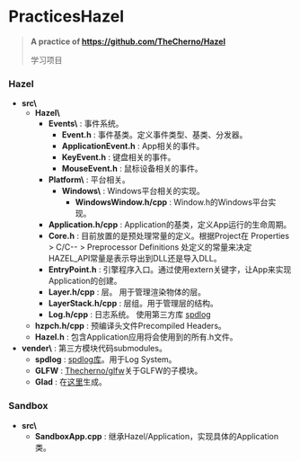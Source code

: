 # PracticesHazel

> **A practice of https://github.com/TheCherno/Hazel**
> 
> 学习项目

### Hazel

* **src\\**
    - **Hazel\\**
        + **Events\\** : 事件系统。
            * **Event.h** : 事件基类。定义事件类型、基类、分发器。
            * **ApplicationEvent.h** : App相关的事件。
            * **KeyEvent.h** : 键盘相关的事件。
            * **MouseEvent.h** : 鼠标设备相关的事件。
        + **Platform\\** : 平台相关。
            * **Windows\\** : Windows平台相关的实现。
                - **WindowsWindow.h/cpp** : Window.h的Windows平台实现。
        + **Application.h/cpp** : Application的基类，定义App运行的生命周期。
        + **Core.h** : 目前放置的是预处理常量的定义。根据Project在 Properties > C/C-- > Preprocessor Definitions 处定义的常量来决定HAZEL_API常量是表示导出到DLL还是导入DLL。
        + **EntryPoint.h** : 引擎程序入口。通过使用extern关键字，让App来实现Application的创建。
        + **Layer.h/cpp** : 层。 用于管理渲染物体的层。
        + **LayerStack.h/cpp** : 层组。用于管理层的结构。
        + **Log.h/cpp** : 日志系统。 使用第三方库 [spdlog](https://github.com/gabime/spdlog)
    - **hzpch.h/cpp** : 预编译头文件Precompiled Headers。
    - **Hazel.h** : 包含Application应用将会使用到的所有.h文件。
* **vender\\** : 第三方模块代码submodules。
    - **spdlog** : [spdlog库](https://github.com/gabime/spdlog)。用于Log System。
    - **GLFW** : [Thecherno/glfw](https://github.com/Thecherno/glfw)关于GLFW的子模块。
    - **Glad** : 在[这里](glad.dav1d.de)生成。

### Sandbox

* **src\\**
    - **SandboxApp.cpp** : 继承Hazel/Application，实现具体的Application类。